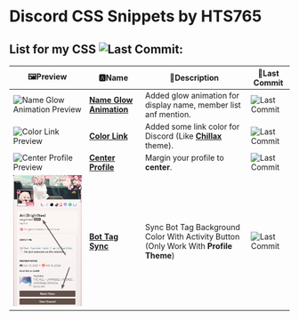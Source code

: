 # Discord CSS Snippets by HTS765
## List for my CSS ![Last Commit](https://img.shields.io/github/last-commit/sang765/Discord-CSS-Snippets?&style=for-the-badge&color=FFFFFF&logoColor=D9E0EE&labelColor=42A5F5"width="170"):

|🖼️Preview|🅰️Name|📝Description|🔄Last Commit|
|-------|----|-----------|------------|
|![Name Glow Animation Preview](https://github.com/sang765/Discord-CSS-Snippets/assets/80249864/20ce2b12-278b-4aae-8c06-f4e0cbab4d0e)|**[Name Glow Animation](https://github.com/sang765/Discord-CSS-Snippets/tree/main/NameGlowAnimation)**|Added glow animation for display name, member list anf mention.|![Last Commit](https://img.shields.io/github/last-commit/sang765/Discord-CSS-Snippets/NameGlowAnimation)|
|![Color Link Preview](https://github.com/sang765/Discord-CSS-Snippets/assets/80249864/dafe082c-2ad5-428f-85c1-12d41bd2e026)|**[Color Link](https://github.com/sang765/Discord-CSS-Snippets/tree/main/Color%20Links)**|Added some link color for Discord (Like **[Chillax](https://betterdiscord.app/theme/Chillax)** theme).|![Last Commit](https://img.shields.io/github/last-commit/sang765/Discord-CSS-Snippets/Color%20Links)|
|![Center Profile Preview](https://github.com/sang765/Discord-CSS-Snippets/assets/80249864/562fb6d7-2715-4551-a967-2cad935d5c5f)|**[Center Profile](https://github.com/sang765/Discord-CSS-Snippets/tree/main/Center%20Profile)**|Margin your profile to **center**.|![Last Commit](https://img.shields.io/github/last-commit/sang765/Discord-CSS-Snippets/Center%20Profile)|
|![Bot Tag Sync Preview](/assets/BotTagSyncPreview.png)|**[Bot Tag Sync](https://github.com/sang765/Discord-CSS-Snippets/tree/main/BotTagSync)**|Sync Bot Tag Background Color With Activity Button (Only Work With **Profile Theme**)|![Last Commit](https://img.shields.io/github/last-commit/sang765/Discord-CSS-Snippets/BotTagSync)|
